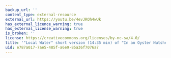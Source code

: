 ```yaml
---
backup_url: ''
content_type: external-resource
external_url: https://youtu.be/4evJROh4wUk
has_external_licence_warning: true
has_external_license_warning: true
is_broken: ''
license: https://creativecommons.org/licenses/by-nc-sa/4.0/
title: '"Local Water" short version (14:35 min) of "In an Oyster Nutshell."'
uid: e787a017-7ae5-485f-a6e9-85a36f7076a7
---
```

